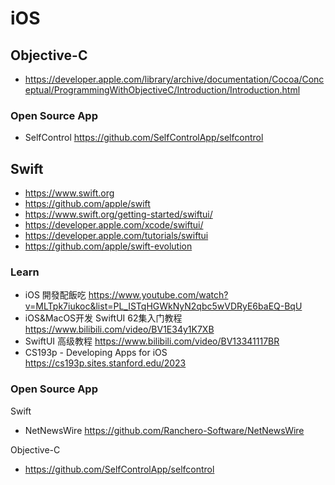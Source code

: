 # iOS


## Objective-C
- https://developer.apple.com/library/archive/documentation/Cocoa/Conceptual/ProgrammingWithObjectiveC/Introduction/Introduction.html

### Open Source App
- SelfControl https://github.com/SelfControlApp/selfcontrol


## Swift
- https://www.swift.org
- https://github.com/apple/swift
- https://www.swift.org/getting-started/swiftui/
- https://developer.apple.com/xcode/swiftui/
- https://developer.apple.com/tutorials/swiftui
- https://github.com/apple/swift-evolution

### Learn
- iOS 開發配飯吃 https://www.youtube.com/watch?v=MLTpk7iukoc&list=PL_ISTqHGWkNyN2qbc5wVDRyE6baEQ-BqU
- iOS&MacOS开发 SwiftUI 62集入门教程 https://www.bilibili.com/video/BV1E34y1K7XB
- SwiftUI 高级教程 https://www.bilibili.com/video/BV13341117BR
- CS193p - Developing Apps for iOS https://cs193p.sites.stanford.edu/2023

### Open Source App
Swift
- NetNewsWire https://github.com/Ranchero-Software/NetNewsWire

Objective-C
- https://github.com/SelfControlApp/selfcontrol
